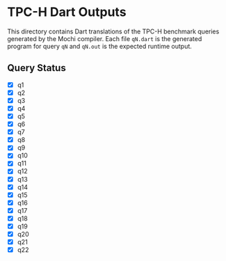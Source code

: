 # TPC-H Dart Outputs

This directory contains Dart translations of the TPC-H benchmark queries generated by the Mochi compiler. Each file `qN.dart` is the generated program for query `qN` and `qN.out` is the expected runtime output.

## Query Status

- [x] q1
- [x] q2
- [x] q3
- [x] q4
- [x] q5
- [x] q6
- [x] q7
- [x] q8
- [x] q9
- [x] q10
- [x] q11
- [x] q12
- [x] q13
- [x] q14
- [x] q15
- [x] q16
- [x] q17
- [x] q18
- [x] q19
- [x] q20
- [x] q21
- [x] q22
